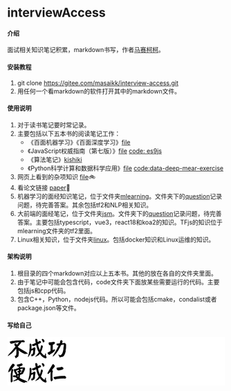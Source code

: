 # interviewAccess

#### 介绍
面试相关知识笔记积累，markdown书写，作者[马赛柯柯](https://gitee.com/masaikk)。


#### 安装教程

1.  git clone https://gitee.com/masaikk/interview-access.git
1.  用任何一个看markdown的软件打开其中的markdown文件。

#### 使用说明

1.  对于读书笔记要时常记录。
2.  主要包括以下五本书的阅读笔记工作：
      +  《百面机器学习》《百面深度学习》[file](ml.md) 
      +  《JavaScript权威指南（第七版）》[file](jsDefine.md) [code: es9js](https://gitee.com/masaikk/es9js)
      +  《算法笔记》[kishiki](https://gitee.com/masaikk/kishiki)
      +  《Python科学计算和数据科学应用》[file](pymear.md) [code:data-deep-mear-exercise](https://gitee.com/masaikk/data-deep-mear-exercise)
3.  网页上看到的杂项知识 [file](know.md)🚲
4.  看论文链接 [paper](https://gitee.com/masaikk/read-paper)🚗
5.  机器学习的面经知识笔记，位于文件夹[mlearning](mlearning)。文件夹下的[question](mlearning/question.md)记录问题，待完善答案。其余包括tf2和NLP相关知识。
6.  大前端的面经笔记，位于文件夹[jsm](jsm)。文件夹下的[question](jsm/question.md)记录问题，待完善答案。主要包括typescript，vue3，react18和koa2的知识。TFjs的知识位于mlearning文件夹的tf2里面。
3.  Linux相关知识，位于文件夹[linux](./Linux)。包括docker知识和Linux运维的知识。

#### 架构说明

1.  根目录的四个markdown对应以上五本书。其他的放在各自的文件夹里面。
2.  由于笔记中可能会包含代码，code文件夹下面放某些需要运行的代码。主要包括js和cpp代码。
3.  包含C++，Python，nodejs代码。所以可能会包括cmake，condalist或者package.json等文件。

#### 写给自己

![不成功便成仁](README.assets/1637505448236615.png)
